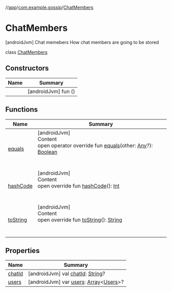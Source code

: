 //[app](../../index.md)/[com.example.gossip](../index.md)/[ChatMembers](index.md)



# ChatMembers  
 [androidJvm] Chat memebers How chat members are going to be stored  
  
class [ChatMembers](index.md)   


## Constructors  
  
|  Name|  Summary| 
|---|---|
| [<init>](-init-.md)|  [androidJvm] fun [<init>](-init-.md)()   <br>


## Functions  
  
|  Name|  Summary| 
|---|---|
| [equals](https://kotlinlang.org/api/latest/jvm/stdlib/kotlin/-any/equals.html)| [androidJvm]  <br>Content  <br>open operator override fun [equals](https://kotlinlang.org/api/latest/jvm/stdlib/kotlin/-any/equals.html)(other: [Any](https://kotlinlang.org/api/latest/jvm/stdlib/kotlin/-any/index.html)?): [Boolean](https://kotlinlang.org/api/latest/jvm/stdlib/kotlin/-boolean/index.html)  <br><br><br>
| [hashCode](https://kotlinlang.org/api/latest/jvm/stdlib/kotlin/-any/hash-code.html)| [androidJvm]  <br>Content  <br>open override fun [hashCode](https://kotlinlang.org/api/latest/jvm/stdlib/kotlin/-any/hash-code.html)(): [Int](https://kotlinlang.org/api/latest/jvm/stdlib/kotlin/-int/index.html)  <br><br><br>
| [toString](https://kotlinlang.org/api/latest/jvm/stdlib/kotlin/-any/to-string.html)| [androidJvm]  <br>Content  <br>open override fun [toString](https://kotlinlang.org/api/latest/jvm/stdlib/kotlin/-any/to-string.html)(): [String](https://kotlinlang.org/api/latest/jvm/stdlib/kotlin/-string/index.html)  <br><br><br>


## Properties  
  
|  Name|  Summary| 
|---|---|
| [chatId](index.md#com.example.gossip/ChatMembers/chatId/#/PointingToDeclaration/)|  [androidJvm] val [chatId](index.md#com.example.gossip/ChatMembers/chatId/#/PointingToDeclaration/): [String](https://kotlinlang.org/api/latest/jvm/stdlib/kotlin/-string/index.html)?   <br>
| [users](index.md#com.example.gossip/ChatMembers/users/#/PointingToDeclaration/)|  [androidJvm] var [users](index.md#com.example.gossip/ChatMembers/users/#/PointingToDeclaration/): [Array](https://kotlinlang.org/api/latest/jvm/stdlib/kotlin/-array/index.html)<[Users](../-users/index.md)>?   <br>

